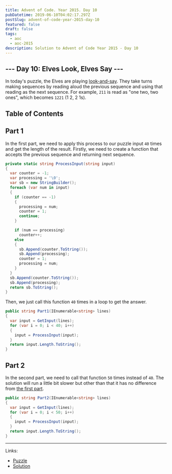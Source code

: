 ```yaml
---
title: Advent of Code. Year 2015. Day 10
pubDatetime: 2019-06-10T04:02:17.297Z
postSlug: advent-of-code-year-2015-day-10
featured: false
draft: false
tags:
  - aoc
  - aoc-2015
description: Solution to Advent of Code Year 2015 - Day 10
---
```


## --- Day 10: Elves Look, Elves Say ---

In today's puzzle, the Elves are playing [look-and-say](https://en.wikipedia.org/wiki/Look-and-say_sequence). They take turns making sequences by reading aloud the previous sequence and using that reading as the next sequence. For example, `211` is read as "one two, two ones", which becomes `1221` (1 2, 2 1s).

## Table of Contents

## Part 1

In the first part, we need to apply this process to our puzzle input `40` times and get the length of the result.
Firstly, we need to create a function that accepts the previous sequence and returning next sequence.

```csharp
private static string ProcessInput(string input)
{
  var counter = -1;
  var processing = '\0';
  var sb = new StringBuilder();
  foreach (var num in input)
  {
    if (counter == -1)
    {
      processing = num;
      counter = 1;
      continue;
    }

    if (num == processing)
      counter++;
    else
    {
      sb.Append(counter.ToString());
      sb.Append(processing);
      counter = 1;
      processing = num;
    }
  }
  sb.Append(counter.ToString());
  sb.Append(processing);
  return sb.ToString();
}
```

Then, we just call this function `40` times in a loop to get the answer.

```csharp
public string Part1(IEnumerable<string> lines)
{
  var input = GetInput(lines);
  for (var i = 0; i < 40; i++)
  {
    input = ProcessInput(input);
  }
  return input.Length.ToString();
}
```

## Part 2

In the second part, we need to call that function `50` times instead of `40`. The solution will run a little bit slower but other than that it has no difference from [the first part](#part-1).

```csharp
public string Part2(IEnumerable<string> lines)
{
  var input = GetInput(lines);
  for (var i = 0; i < 50; i++)
  {
    input = ProcessInput(input);
  }
  return input.Length.ToString();
}
```

---

Links:

- [Puzzle](https://adventofcode.com/2015/day/10)
- [Solution](https://github.com/PDmatrix/advent-of-code/tree/master/CSharp/Solutions/2015/10)
